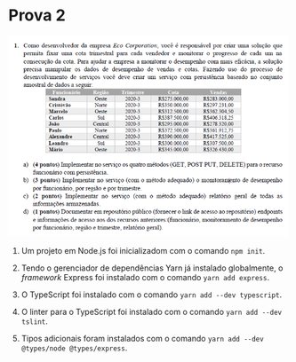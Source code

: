 # Prova 2
![img](readme-img/enunciado.png)

1. Um projeto em Node.js foi inicializadom com o comando ```npm init```.

2. Tendo o gerenciador de dependências Yarn já instalado globalmente, o *framework* Express foi instalado com o comando ```yarn add express```.

3. O TypeScript foi instalado com o comando ```yarn add --dev typescript```.

4. O linter para o TypeScript foi instalado com o comando ```yarn add --dev tslint```.

5. Tipos adicionais foram instalados com o comando ```yarn add --dev @types/node @types/express```.